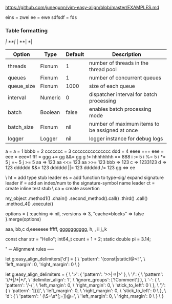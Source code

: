 https://github.com/junegunn/vim-easy-align/blob/master/EXAMPLES.md

eins = zwei
ee  =  ewe
sdfsdf = fds

### Table formatting
*|
**|
<Enter>*|
<Enter>**|
<Enter><Enter>*|

| Option| Type | Default | Description |
|--|--|--|--|
| threads | Fixnum | 1 | number of threads in the thread pool |
|queues |Fixnum | 1 | number of concurrent queues |
|queue_size | Fixnum | 1000 | size of each queue |
|   interval | Numeric | 0 | dispatcher interval for batch processing |
|batch | Boolean | false | enables batch processing mode |
|batch_size | Fixnum | nil | number of maximum items to be assigned at once |
|logger | Logger | nil | logger instance for debug logs |


a =
a = 1
bbbb = 2
ccccccc = 3
ccccccccccccccc
ddd = 4
eeee === eee = eee = eee=f
fff = ggg += gg &&= gg
g != hhhhhhhh == 888
i   := 5
i     %= 5
i       *= 5
j     =~ 5
j   >= 5
aa      =>         123
aa <<= 123
aa        >>= 123
bbb               => 123
c     => 1233123
d   =>      123
dddddd &&= 123
dddddd ||= 123
dddddd /= 123
gg <=> ee


\ ht        = add type stub
leader es   = add function to type-sig/ expand signature
leader if    = add an index/num to the signature-symbol name
leader ct        = create inline test stub
\ ca        = create assertion

my_object
    .method1()      .chain()
    .second_method().call()
    .third()        .call()
    .method_4()     .execute()

options = { :caching => nil,
            :versions => 3,
            "cache=blocks" => false }.merge(options)

aaa,   bb,c
d,eeeeeee
fffff, gggggggggg,
h, ,           ii
j,,k

const char    str = "Hello";
int64_t       count = 1 + 2;
static double pi = 3.14;

" ─   Alignment rules                                   ──

let g:easy_align_delimiters['d'] = {
\ 'pattern': '\(const\|static\)\@<! ',
\ 'left_margin': 0, 'right_margin': 0
\ }


let g:easy_align_delimiters = {
      \ '>': { 'pattern': '>>\|=>\|>' },
      \ '/': {
      \     'pattern':         '//\+\|/\*\|\*/',
      \     'delimiter_align': 'l',
      \     'ignore_groups':   ['!Comment'] },
      \ '-': {
      \     'pattern':       '/-/',
      \     'left_margin':   0,
      \     'right_margin':  0,
      \     'stick_to_left': 0
      \   },
      \ ')': {
      \     'pattern':       '[()]',
      \     'left_margin':   0,
      \     'right_margin':  0,
      \     'stick_to_left': 0
      \   },
      \ 'd': {
      \     'pattern':      ' \(\S\+\s*[;=]\)\@=',
      \     'left_margin':  0,
      \     'right_margin': 0
      \   }
      \ }






